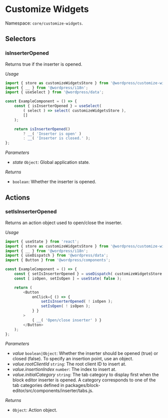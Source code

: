 # Customize Widgets

Namespace: `core/customize-widgets`.

## Selectors

<!-- START TOKEN(Autogenerated selectors|../../../packages/customize-widgets/src/store/selectors.js) -->

### isInserterOpened

Returns true if the inserter is opened.

_Usage_

```js
import { store as customizeWidgetsStore } from '@wordpress/customize-widgets';
import { __ } from '@wordpress/i18n';
import { useSelect } from '@wordpress/data';

const ExampleComponent = () => {
	const { isInserterOpened } = useSelect(
		( select ) => select( customizeWidgetsStore ),
		[]
	);

	return isInserterOpened()
		? __( 'Inserter is open' )
		: __( 'Inserter is closed.' );
};
```

_Parameters_

-   _state_ `Object`: Global application state.

_Returns_

-   `boolean`: Whether the inserter is opened.

<!-- END TOKEN(Autogenerated selectors|../../../packages/customize-widgets/src/store/selectors.js) -->

## Actions

<!-- START TOKEN(Autogenerated actions|../../../packages/customize-widgets/src/store/actions.js) -->

### setIsInserterOpened

Returns an action object used to open/close the inserter.

_Usage_

```js
import { useState } from 'react';
import { store as customizeWidgetsStore } from '@wordpress/customize-widgets';
import { __ } from '@wordpress/i18n';
import { useDispatch } from '@wordpress/data';
import { Button } from '@wordpress/components';

const ExampleComponent = () => {
	const { setIsInserterOpened } = useDispatch( customizeWidgetsStore );
	const [ isOpen, setIsOpen ] = useState( false );

	return (
		<Button
			onClick={ () => {
				setIsInserterOpened( ! isOpen );
				setIsOpen( ! isOpen );
			} }
		>
			{ __( 'Open/close inserter' ) }
		</Button>
	);
};
```

_Parameters_

-   _value_ `boolean|Object`: Whether the inserter should be opened (true) or closed (false). To specify an insertion point, use an object.
-   _value.rootClientId_ `string`: The root client ID to insert at.
-   _value.insertionIndex_ `number`: The index to insert at.
-   _value.initialCategory_ `string`: The tab category to display first when the block editor inserter is opened. A category corresponds to one of the tab categories defined in packages/block-editor/src/components/inserter/tabs.js.

_Returns_

-   `Object`: Action object.

<!-- END TOKEN(Autogenerated actions|../../../packages/customize-widgets/src/store/actions.js) -->
